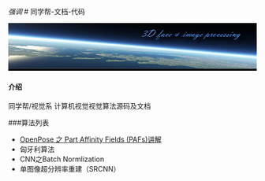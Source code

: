  _强调_ # 同学帮-文档-代码

![header](./bg.jpg)

#### 介绍
同学帮/视觉系 计算机视觉视觉算法源码及文档

###算法列表

* [OpenPose 之 Part Affinity Fields (PAFs)讲解](./PAFs)
* 匈牙利算法
* CNN之Batch Normlization
* 单图像超分辨率重建（SRCNN）